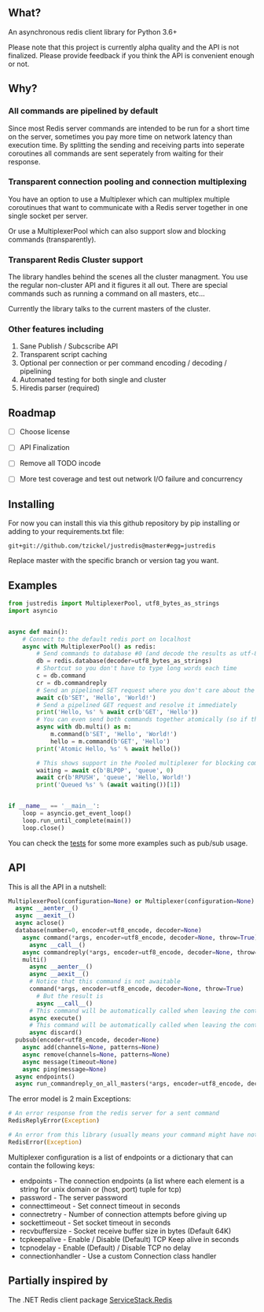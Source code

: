 ## What?
An asynchronous redis client library for Python 3.6+

Please note that this project is currently alpha quality and the API is not finalized. Please provide feedback if you think the API is convenient enough or not.

## Why?
### All commands are pipelined by default

Since most Redis server commands are intended to be run for a short time on the server, sometimes you pay more time on network latency than execution time. By splitting the sending and receiving parts into seperate coroutines all commands are sent seperately from waiting for their response.

### Transparent connection pooling and connection multiplexing

You have an option to use a Multiplexer which can multiplex multiple coroutinues that want to communicate with a Redis server together in one single socket per server.

Or use a MultiplexerPool which can also support slow and blocking commands (transparently).

### Transparent Redis Cluster support

The library handles behind the scenes all the cluster managment. You use the regular non-cluster API and it figures it all out. There are special commands such as running a command on all masters, etc...

Currently the library talks to the current masters of the cluster.

### Other features including

1. Sane Publish / Subcscribe API
2. Transparent script caching
3. Optional per connection or per command encoding / decoding / pipelining
4. Automated testing for both single and cluster
5. Hiredis parser (required)

## Roadmap
- [ ] Choose license
- [ ] API Finalization
- [ ] Remove all TODO incode
- [ ] More test coverage and test out network I/O failure and concurrency


## Installing
For now you can install this via this github repository by pip installing or adding to your requirements.txt file:

```
git+git://github.com/tzickel/justredis@master#egg=justredis
```

Replace master with the specific branch or version tag you want.

## Examples
```python
from justredis import MultiplexerPool, utf8_bytes_as_strings
import asyncio


async def main():
    # Connect to the default redis port on localhost
    async with MultiplexerPool() as redis:
        # Send commands to database #0 (and decode the results as utf-8 strings instead of bytes)
        db = redis.database(decoder=utf8_bytes_as_strings)
        # Shortcut so you don't have to type long words each time
        c = db.command
        cr = db.commandreply
        # Send an pipelined SET request where you don't care about the result (You don't have to use bytes notation or caps for the command name)
        await c(b'SET', 'Hello', 'World!')
        # Send a pipelined GET request and resolve it immediately
        print('Hello, %s' % await cr(b'GET', 'Hello'))
        # You can even send both commands together atomically (so if the first fails the second won't run)
        async with db.multi() as m:
            m.command(b'SET', 'Hello', 'World!')
            hello = m.command(b'GET', 'Hello')
        print('Atomic Hello, %s' % await hello())

        # This shows support in the Pooled multiplexer for blocking commands.
        waiting = await c(b'BLPOP', 'queue', 0)
        await cr(b'RPUSH', 'queue', 'Hello, World!')
        print('Queued %s' % (await waiting())[1])


if __name__ == '__main__':
    loop = asyncio.get_event_loop()
    loop.run_until_complete(main())
    loop.close()
```

You can check the [tests](tests/test.py) for some more examples such as pub/sub usage.

## API
This is all the API in a nutshell:

```python
MultiplexerPool(configuration=None) or Multiplexer(configuration=None)
  async __aenter__()
  async __aexit__()
  async aclose()
  database(number=0, encoder=utf8_encode, decoder=None)
    async command(*args, encoder=utf8_encode, decoder=None, throw=True)
      async __call__()
    async commandreply(*args, encoder=utf8_encode, decoder=None, throw=True)
    multi()
      async __aenter__()
      async __aexit__()
      # Notice that this command is not awaitable
      command(*args, encoder=utf8_encode, decoder=None, throw=True)
        # But the result is
        async __call__()
      # This command will be automatically called when leaving the context manager
      async execute()
      # This command will be automatically called when leaving the context manager on exception (or can be called explicitly to abort)
      async discard()
  pubsub(encoder=utf8_encode, decoder=None)
    async add(channels=None, patterns=None)
    async remove(channels=None, patterns=None)
    async message(timeout=None)
    async ping(message=None)
  async endpoints()
  async run_commandreply_on_all_masters(*args, encoder=utf8_encode, decoder=None)
```

The error model is 2 main Exceptions:

```python
# An error response from the redis server for a sent command
RedisReplyError(Exception)

# An error from this library (usually means your command might have not reached the server)
RedisError(Exception)
```

Multiplexer configuration is a list of endpoints or a dictionary that can contain the following keys:

* endpoints - The connection endpoints (a list where each element is a string for unix domain or (host, port) tuple for tcp)
* password - The server password
* connecttimeout - Set connect timeout in seconds
* connectretry - Number of connection attempts before giving up
* sockettimeout - Set socket timeout in seconds
* recvbuffersize - Socket receive buffer size in bytes (Default 64K)
* tcpkeepalive - Enable / Disable (Default) TCP Keep alive in seconds
* tcpnodelay - Enable (Default) / Disable TCP no delay
* connectionhandler - Use a custom Connection class handler

## Partially inspired by
The .NET Redis client package [ServiceStack.Redis](https://stackexchange.github.io/StackExchange.Redis/)
